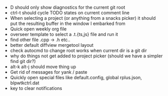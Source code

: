 - <leader>D should only show diagnostics for the current git root
- ctrl-t should cycle TODO states on current comment line
- When selecting a project (or anything from a snacks picker) it should put the
  resulting buffer in the window I embarked from
- Quick open weekly org file
- overseer template to select a .t.{ts,js} file and run it
- find other file .cpp -> .h etc..
- better default diffview mergetool layout
- check autocmd to change root works when current dir is a git dir
- why do things not get added to project picker (should we have a simpler find
git dir?)
- alt-k alt-j should move thing up 
- Get rid of messages for yank / paste
- Quickly open special files like default.config, global rplus.json,
blpwtkctrl.dat
- key to clear notifications



